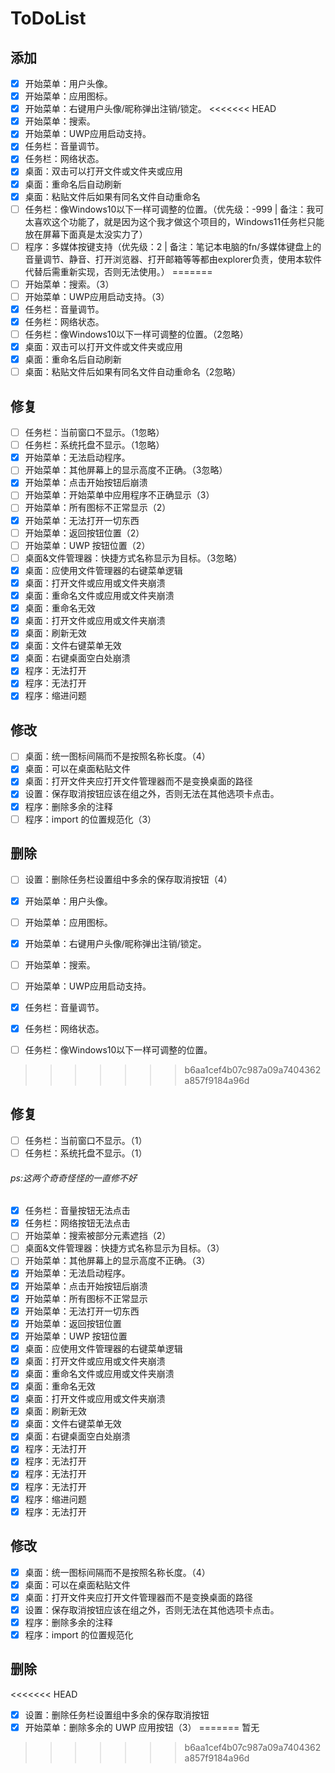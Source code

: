 # ToDoList

## 添加

- [X]  开始菜单：用户头像。
- [X]  开始菜单：应用图标。
- [X]  开始菜单：右键用户头像/昵称弹出注销/锁定。
<<<<<<< HEAD
- [X]  开始菜单：搜索。
- [X]  开始菜单：UWP应用启动支持。
- [X]  任务栏：音量调节。
- [X]  任务栏：网络状态。
- [X]  桌面：双击可以打开文件或文件夹或应用
- [X]  桌面：重命名后自动刷新
- [X]  桌面：粘贴文件后如果有同名文件自动重命名
- [ ]  任务栏：像Windows10以下一样可调整的位置。（优先级：-999 | 备注：我可太喜欢这个功能了，就是因为这个我才做这个项目的，Windows11任务栏只能放在屏幕下面真是太没实力了）
- [ ]  程序：多媒体按键支持（优先级：2 | 备注：笔记本电脑的fn/多媒体键盘上的音量调节、静音、打开浏览器、打开邮箱等等都由explorer负责，使用本软件代替后需重新实现，否则无法使用。）
=======
- [ ]  开始菜单：搜索。（3）
- [ ]  开始菜单：UWP应用启动支持。（3）
- [X]  任务栏：音量调节。
- [X]  任务栏：网络状态。
- [ ]  任务栏：像Windows10以下一样可调整的位置。（2忽略）
- [X]  桌面：双击可以打开文件或文件夹或应用
- [X]  桌面：重命名后自动刷新
- [ ]  桌面：粘贴文件后如果有同名文件自动重命名（2忽略）

## 修复

- [ ]  任务栏：当前窗口不显示。（1忽略）
- [ ]  任务栏：系统托盘不显示。（1忽略）
- [X]  开始菜单：无法启动程序。
- [ ]  开始菜单：其他屏幕上的显示高度不正确。（3忽略）
- [X]  开始菜单：点击开始按钮后崩溃
- [ ]  开始菜单：开始菜单中应用程序不正确显示（3）
- [ ]  开始菜单：所有图标不正常显示（2）
- [X]  开始菜单：无法打开一切东西
- [ ]  开始菜单：返回按钮位置（2）
- [ ]  开始菜单：UWP 按钮位置（2）
- [ ]  桌面&文件管理器：快捷方式名称显示为目标。（3忽略）
- [X]  桌面：应使用文件管理器的右键菜单逻辑
- [X]  桌面：打开文件或应用或文件夹崩溃
- [X]  桌面：重命名文件或应用或文件夹崩溃
- [X]  桌面：重命名无效
- [X]  桌面：打开文件或应用或文件夹崩溃
- [X]  桌面：刷新无效
- [X]  桌面：文件右键菜单无效
- [X]  桌面：右键桌面空白处崩溃
- [X]  程序：无法打开
- [X]  程序：无法打开
- [X]  程序：缩进问题

## 修改

- [ ]  桌面：统一图标间隔而不是按照名称长度。（4）
- [X]  桌面：可以在桌面粘贴文件
- [X]  桌面：打开文件夹应打开文件管理器而不是变换桌面的路径
- [X]  设置：保存取消按钮应该在组之外，否则无法在其他选项卡点击。
- [X]  程序：删除多余的注释
- [ ]  程序：import 的位置规范化（3）

## 删除

* [ ]  设置：删除任务栏设置组中多余的保存取消按钮（4）

- [x] 开始菜单：用户头像。

- [ ] 开始菜单：应用图标。

- [x] 开始菜单：右键用户头像/昵称弹出注销/锁定。

- [ ] 开始菜单：搜索。

- [ ] 开始菜单：UWP应用启动支持。

- [x] 任务栏：音量调节。

- [x] 任务栏：网络状态。

- [ ] 任务栏：像Windows10以下一样可调整的位置。
>>>>>>> b6aa1cef4b07c987a09a7404362a857f9184a96d

## 修复

- [ ]  任务栏：当前窗口不显示。（1）
- [ ]  任务栏：系统托盘不显示。（1）
###### ps:这两个奇奇怪怪的一直修不好
- [X]  任务栏：音量按钮无法点击
- [X]  任务栏：网络按钮无法点击
- [ ]  开始菜单：搜索被部分元素遮挡（2）
- [ ]  桌面&文件管理器：快捷方式名称显示为目标。（3）
- [ ]  开始菜单：其他屏幕上的显示高度不正确。（3）
- [X]  开始菜单：无法启动程序。
- [X]  开始菜单：点击开始按钮后崩溃
- [X]  开始菜单：所有图标不正常显示
- [X]  开始菜单：无法打开一切东西
- [X]  开始菜单：返回按钮位置
- [X]  开始菜单：UWP 按钮位置
- [X]  桌面：应使用文件管理器的右键菜单逻辑
- [X]  桌面：打开文件或应用或文件夹崩溃
- [X]  桌面：重命名文件或应用或文件夹崩溃
- [X]  桌面：重命名无效
- [X]  桌面：打开文件或应用或文件夹崩溃
- [X]  桌面：刷新无效
- [X]  桌面：文件右键菜单无效
- [X]  桌面：右键桌面空白处崩溃
- [X]  程序：无法打开
- [X]  程序：无法打开
- [X]  程序：无法打开
- [X]  程序：无法打开
- [X]  程序：缩进问题
- [X]  程序：无法打开

## 修改

- [X]  桌面：统一图标间隔而不是按照名称长度。（4）
- [X]  桌面：可以在桌面粘贴文件
- [X]  桌面：打开文件夹应打开文件管理器而不是变换桌面的路径
- [X]  设置：保存取消按钮应该在组之外，否则无法在其他选项卡点击。
- [X]  程序：删除多余的注释
- [X]  程序：import 的位置规范化

## 删除

<<<<<<< HEAD
- [X]  设置：删除任务栏设置组中多余的保存取消按钮
- [X]  开始菜单：删除多余的 UWP 应用按钮（3）
=======
暂无
>>>>>>> b6aa1cef4b07c987a09a7404362a857f9184a96d
